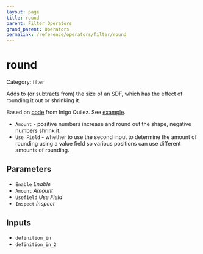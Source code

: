 ```yaml
---
layout: page
title: round
parent: Filter Operators
grand_parent: Operators
permalink: /reference/operators/filter/round
---
```


# round

Category: filter



Adds to (or subtracts from) the size of an SDF, which has the effect of rounding it out or shrinking it.

Based on [code](https://iquilezles.org/www/articles/distfunctions/distfunctions.htm) from Inigo Quilez.
See [example](https://www.shadertoy.com/view/Mt3BDj).

* `Amount` - positive numbers increase and round out the shape, negative numbers shrink it.
* `Use Field` - whether to use the second input to determine the amount of rounding using a value field so various positions can use different amounts of rounding.

## Parameters

* `Enable` *Enable*
* `Amount` *Amount*
* `Usefield` *Use Field*
* `Inspect` *Inspect*

## Inputs

* `definition_in`
* `definition_in_2`